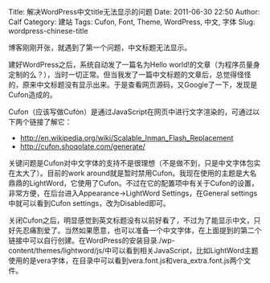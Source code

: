 Title: 解决WordPress中文title无法显示的问题
Date: 2011-06-30 22:50
Author: Calf
Category: 建站
Tags: Cufon, Font, Theme, WordPress, 中文, 字体
Slug: wordpress-chinese-title

博客刚刚开张，就遇到了第一个问题，中文标题无法显示。

建好WordPress之后，系统自动发了一篇名为Hello
world!的文章（为程序员量身定制的么？），当时一切正常。但当我发了一篇中文标题的文章后，总觉得怪怪的，原来中文标题没有显示出来。于是查看网页源码，又Google了一下，发现是Cufon造成的。

<!--more-->

Cufon（应该写做Cufón）是通过JavaScript在网页中进行文字渲染的，可通过以下两个链接了解它：

-   <http://en.wikipedia.org/wiki/Scalable_Inman_Flash_Replacement>
-   <http://cufon.shoqolate.com/generate/>

关键问题是Cufon对中文字体的支持不是很理想（不是做不到，只是中文字体包实在太大了）。目前的work
around就是暂时禁用Cufon。我现在使用的主题是大名鼎鼎的LightWord，它使用了Cufon。不过在它的配置项中有关于Cufon的设置，非常方便，在后台进入Appearance-\>LightWord
Settings，在General settings中就可以看到Cufon
settings，改为Disabled即可。

关闭Cufon之后，明显感觉到英文标题没有以前好看了，不过为了能显示中文，只好先忍痛割爱了。当然如果愿意，也可以准备一个中文字体，在上面提到的第二个链接中可以自行创建。在WordPress的安装目录./wp-content/themes/lightword/js/中可以看到相关JavaScript，比如LightWord主题使用的是vera字体，在目录中可以看到vera.font.js和vera\_extra.font.js两个文件。
